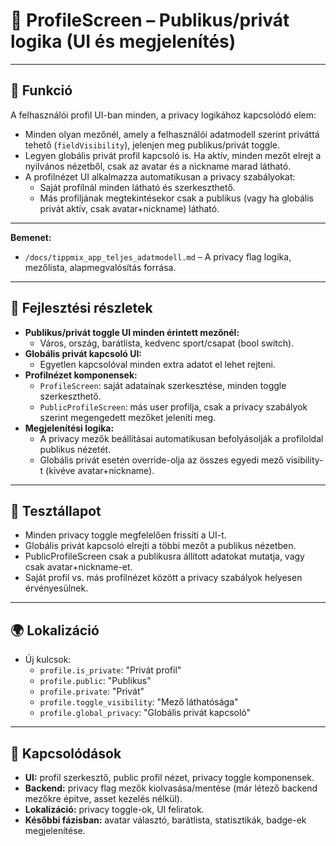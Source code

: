 # 👤 ProfileScreen – Publikus/privát logika (UI és megjelenítés)

---

## 🎯 Funkció

A felhasználói profil UI-ban minden, a privacy logikához kapcsolódó elem:
- Minden olyan mezőnél, amely a felhasználói adatmodell szerint priváttá tehető (`fieldVisibility`), jelenjen meg publikus/privát toggle.
- Legyen globális privát profil kapcsoló is. Ha aktív, minden mezőt elrejt a nyilvános nézetből, csak az avatar és a nickname marad látható.
- A profilnézet UI alkalmazza automatikusan a privacy szabályokat:  
  - Saját profilnál minden látható és szerkeszthető.
  - Más profiljának megtekintésekor csak a publikus (vagy ha globális privát aktív, csak avatar+nickname) látható.

---

**Bemenet:**
- `/docs/tippmix_app_teljes_adatmodell.md` – A privacy flag logika, mezőlista, alapmegvalósítás forrása.

---

## 🧠 Fejlesztési részletek

- **Publikus/privát toggle UI minden érintett mezőnél:**  
  - Város, ország, barátlista, kedvenc sport/csapat (bool switch).
- **Globális privát kapcsoló UI:**  
  - Egyetlen kapcsolóval minden extra adatot el lehet rejteni.
- **Profilnézet komponensek:**  
  - `ProfileScreen`: saját adatainak szerkesztése, minden toggle szerkeszthető.
  - `PublicProfileScreen`: más user profilja, csak a privacy szabályok szerint megengedett mezőket jeleníti meg.
- **Megjelenítési logika:**  
  - A privacy mezők beállításai automatikusan befolyásolják a profiloldal publikus nézetét.
  - Globális privát esetén override-olja az összes egyedi mező visibility-t (kivéve avatar+nickname).

---

## 🧪 Tesztállapot

- Minden privacy toggle megfelelően frissíti a UI-t.
- Globális privát kapcsoló elrejti a többi mezőt a publikus nézetben.
- PublicProfileScreen csak a publikusra állított adatokat mutatja, vagy csak avatar+nickname-et.
- Saját profil vs. más profilnézet között a privacy szabályok helyesen érvényesülnek.

---

## 🌍 Lokalizáció

- Új kulcsok:
  - `profile.is_private`: "Privát profil"
  - `profile.public`: "Publikus"
  - `profile.private`: "Privát"
  - `profile.toggle_visibility`: "Mező láthatósága"
  - `profile.global_privacy`: "Globális privát kapcsoló"

---

## 📎 Kapcsolódások

- **UI:** profil szerkesztő, public profil nézet, privacy toggle komponensek.
- **Backend:** privacy flag mezők kiolvasása/mentése (már létező backend mezőkre építve, asset kezelés nélkül).
- **Lokalizáció:** privacy toggle-ok, UI feliratok.
- **Későbbi fázisban:** avatar választó, barátlista, statisztikák, badge-ek megjelenítése.
